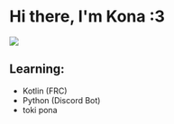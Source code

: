 # Hi there, I'm Kona :3

<a href="https://wakatime.com"><img src="https://wakatime.com/share/@47b45146-91a8-4207-ae3f-62d89b12b720/27acd792-0f4c-432d-82d9-6f0f19a0442d.png" /></a>

## Learning:
- Kotlin (FRC)
- Python (Discord Bot)
- toki pona


